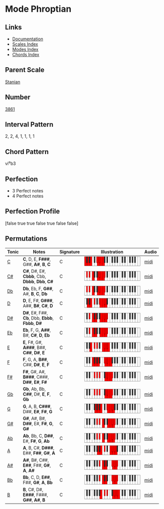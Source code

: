 # Mode Phroptian

## Links

- [Documentation](README.md)
- [Scales Index](Scales.md)
- [Modes Index](Modes.md)
- [Chords Index](Chords.md)

## Parent Scale

[Stanian](ScaleStanian.md)

## Number

[3861](https://ianring.com/musictheory/scales/3861)

## Interval Pattern

2, 2, 4, 1, 1, 1, 1

## Chord Pattern

vi⁰b3

## Perfection

- 3 Perfect notes
- 4 Perfect notes

## Perfection Profile

[false true true false true false false]

## Permutations

| Tonic | Notes | Signature | Illustration | Audio |
|-------|-------|-----------|--------------|-------|
| [C](ModeCNaturalPhroptian.md) | **C**, D, E, **F###**, G##, **A#**, **B**, **C** | C | ![CNaturalPhroptian](ModeCNaturalPhroptian.png) | [midi](https://github.com/edipermadi/music/blob/main/docs/ModeCNaturalPhroptian.mid?raw=true) |
| [C#](ModeCSharpPhroptian.md) | **C#**, D#, E#, **Cbbb**, Cbb, **Dbbb**, **Dbb**, **C#** | C | ![CSharpPhroptian](ModeCSharpPhroptian.png) | [midi](https://github.com/edipermadi/music/blob/main/docs/ModeCSharpPhroptian.mid?raw=true) |
| [Db](ModeDFlatPhroptian.md) | **Db**, Eb, F, **G##**, A#, **B**, **C**, **Db** | C | ![DFlatPhroptian](ModeDFlatPhroptian.png) | [midi](https://github.com/edipermadi/music/blob/main/docs/ModeDFlatPhroptian.mid?raw=true) |
| [D](ModeDNaturalPhroptian.md) | **D**, E, F#, **G###**, A##, **B#**, **C#**, **D** | C | ![DNaturalPhroptian](ModeDNaturalPhroptian.png) | [midi](https://github.com/edipermadi/music/blob/main/docs/ModeDNaturalPhroptian.mid?raw=true) |
| [D#](ModeDSharpPhroptian.md) | **D#**, E#, F##, **Cb**, Dbb, **Ebbb**, **Fbbb**, **D#** | C | ![DSharpPhroptian](ModeDSharpPhroptian.png) | [midi](https://github.com/edipermadi/music/blob/main/docs/ModeDSharpPhroptian.mid?raw=true) |
| [Eb](ModeEFlatPhroptian.md) | **Eb**, F, G, **A##**, B#, **C#**, **D**, **Eb** | C | ![EFlatPhroptian](ModeEFlatPhroptian.png) | [midi](https://github.com/edipermadi/music/blob/main/docs/ModeEFlatPhroptian.mid?raw=true) |
| [E](ModeENaturalPhroptian.md) | **E**, F#, G#, **A###**, B##, **C##**, **D#**, **E** | C | ![ENaturalPhroptian](ModeENaturalPhroptian.png) | [midi](https://github.com/edipermadi/music/blob/main/docs/ModeENaturalPhroptian.mid?raw=true) |
| [F](ModeFNaturalPhroptian.md) | **F**, G, A, **B##**, C##, **D#**, **E**, **F** | C | ![FNaturalPhroptian](ModeFNaturalPhroptian.png) | [midi](https://github.com/edipermadi/music/blob/main/docs/ModeFNaturalPhroptian.mid?raw=true) |
| [F#](ModeFSharpPhroptian.md) | **F#**, G#, A#, **B###**, C###, **D##**, **E#**, **F#** | C | ![FSharpPhroptian](ModeFSharpPhroptian.png) | [midi](https://github.com/edipermadi/music/blob/main/docs/ModeFSharpPhroptian.mid?raw=true) |
| [Gb](ModeGFlatPhroptian.md) | **Gb**, Ab, Bb, **C##**, D#, **E**, **F**, **Gb** | C | ![GFlatPhroptian](ModeGFlatPhroptian.png) | [midi](https://github.com/edipermadi/music/blob/main/docs/ModeGFlatPhroptian.mid?raw=true) |
| [G](ModeGNaturalPhroptian.md) | **G**, A, B, **C###**, D##, **E#**, **F#**, **G** | C | ![GNaturalPhroptian](ModeGNaturalPhroptian.png) | [midi](https://github.com/edipermadi/music/blob/main/docs/ModeGNaturalPhroptian.mid?raw=true) |
| [G#](ModeGSharpPhroptian.md) | **G#**, A#, B#, **D##**, E#, **F#**, **G**, **G#** | C | ![GSharpPhroptian](ModeGSharpPhroptian.png) | [midi](https://github.com/edipermadi/music/blob/main/docs/ModeGSharpPhroptian.mid?raw=true) |
| [Ab](ModeAFlatPhroptian.md) | **Ab**, Bb, C, **D##**, E#, **F#**, **G**, **Ab** | C | ![AFlatPhroptian](ModeAFlatPhroptian.png) | [midi](https://github.com/edipermadi/music/blob/main/docs/ModeAFlatPhroptian.mid?raw=true) |
| [A](ModeANaturalPhroptian.md) | **A**, B, C#, **D###**, E##, **F##**, **G#**, **A** | C | ![ANaturalPhroptian](ModeANaturalPhroptian.png) | [midi](https://github.com/edipermadi/music/blob/main/docs/ModeANaturalPhroptian.mid?raw=true) |
| [A#](ModeASharpPhroptian.md) | **A#**, B#, C##, **E##**, F##, **G#**, **A**, **A#** | C | ![ASharpPhroptian](ModeASharpPhroptian.png) | [midi](https://github.com/edipermadi/music/blob/main/docs/ModeASharpPhroptian.mid?raw=true) |
| [Bb](ModeBFlatPhroptian.md) | **Bb**, C, D, **E##**, F##, **G#**, **A**, **Bb** | C | ![BFlatPhroptian](ModeBFlatPhroptian.png) | [midi](https://github.com/edipermadi/music/blob/main/docs/ModeBFlatPhroptian.mid?raw=true) |
| [B](ModeBNaturalPhroptian.md) | **B**, C#, D#, **E###**, F###, **G##**, **A#**, **B** | C | ![BNaturalPhroptian](ModeBNaturalPhroptian.png) | [midi](https://github.com/edipermadi/music/blob/main/docs/ModeBNaturalPhroptian.mid?raw=true) |
